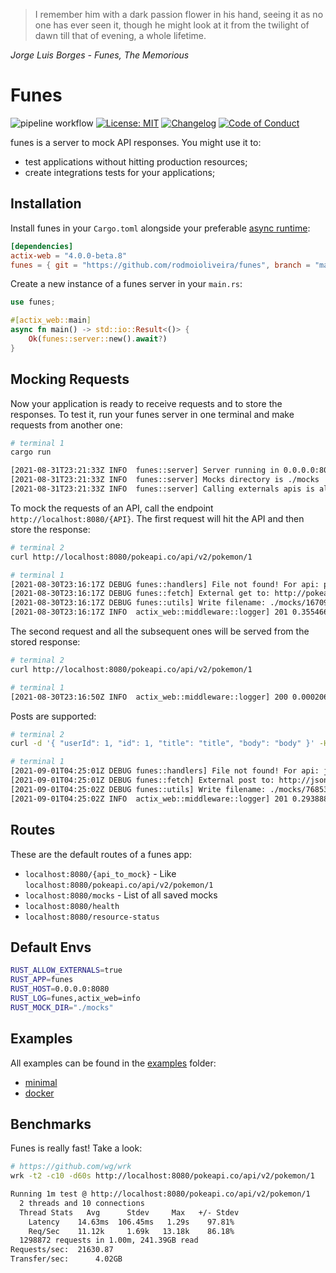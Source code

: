 > I remember him with a dark passion flower in his hand, seeing it as no one has ever seen it, though he might look at it from the twilight of dawn till that of evening, a whole lifetime.

*Jorge Luis Borges - Funes, The Memorious*

# Funes

![pipeline workflow](https://github.com/rodmoioliveira/funes/actions/workflows/rust.yml/badge.svg)
[![License: MIT](https://img.shields.io/badge/License-MIT-blue.svg)](LICENSE)
[![Changelog](https://camo.githubusercontent.com/4d89fc2186d69bdbb2c6ea6cb54ab16915be5e5e0b63a393e87a75741f1baa8c/68747470733a2f2f696d672e736869656c64732e696f2f62616467652f6368616e67656c6f672d4348414e47454c4f472e6d642d253233453035373335)](CHANGELOG.md)
[![Code of Conduct](https://img.shields.io/badge/code-of%20conduct-blue.svg)](CODE_OF_CONDUCT.md)

funes is a server to mock API responses. You might use it to:
- test applications without hitting production resources;
- create integrations tests for your applications;

## Installation

Install funes in your `Cargo.toml` alongside your preferable [async
runtime](https://rust-lang.github.io/async-book/08_ecosystem/00_chapter.html):

```toml
[dependencies]
actix-web = "4.0.0-beta.8"
funes = { git = "https://github.com/rodmoioliveira/funes", branch = "main" }
```

Create a new instance of a funes server in your `main.rs`:

```rs
use funes;

#[actix_web::main]
async fn main() -> std::io::Result<()> {
    Ok(funes::server::new().await?)
}
```

## Mocking Requests

Now your application is ready to receive requests and to store the responses. To
test it, run your funes server in one terminal and make requests from another
one:

```sh
# terminal 1
cargo run

[2021-08-31T23:21:33Z INFO  funes::server] Server running in 0.0.0.0:8080
[2021-08-31T23:21:33Z INFO  funes::server] Mocks directory is ./mocks
[2021-08-31T23:21:33Z INFO  funes::server] Calling externals apis is allowed? true
```

To mock the requests of an API, call the endpoint `http://localhost:8080/{API}`.
The first request will hit the API and then store the response:

```sh
# terminal 2
curl http://localhost:8080/pokeapi.co/api/v2/pokemon/1

# terminal 1
[2021-08-30T23:16:17Z DEBUG funes::handlers] File not found! For api: pokeapi.co/api/v2/pokemon/1, resource: ./mocks/16709024112015907760.json
[2021-08-30T23:16:17Z DEBUG funes::fetch] External get to: http://pokeapi.co/api/v2/pokemon/1
[2021-08-30T23:16:17Z DEBUG funes::utils] Write filename: ./mocks/16709024112015907760.json
[2021-08-30T23:16:17Z INFO  actix_web::middleware::logger] 201 0.355466 GET /pokeapi.co/api/v2/pokemon/1 HTTP/1.1 curl/7.64.1 bytes:199394
```

The second request and all the subsequent ones will be served from
the stored response:

```sh
# terminal 2
curl http://localhost:8080/pokeapi.co/api/v2/pokemon/1

# terminal 1
[2021-08-30T23:16:50Z INFO  actix_web::middleware::logger] 200 0.000206 GET /pokeapi.co/api/v2/pokemon/1 HTTP/1.1 curl/7.64.1 bytes:199394
```

Posts are supported:

```sh
# terminal 2
curl -d '{ "userId": 1, "id": 1, "title": "title", "body": "body" }' -H "Content-Type: application/json" -X POST 0.0.0.0:8080/jsonplaceholder.typicode.com/posts

# terminal 1
[2021-09-01T04:25:01Z DEBUG funes::handlers] File not found! For api: jsonplaceholder.typicode.com/posts, resource: ./mocks/768531861528487606.json, payload_post: {"body":"body","id":1,"title":"title","userId":1}
[2021-09-01T04:25:01Z DEBUG funes::fetch] External post to: http://jsonplaceholder.typicode.com/posts
[2021-09-01T04:25:02Z DEBUG funes::utils] Write filename: ./mocks/768531861528487606.json
[2021-09-01T04:25:02Z INFO  actix_web::middleware::logger] 201 0.293888 POST /jsonplaceholder.typicode.com/posts HTTP/1.1 curl/7.64.1 bytes:51
```

## Routes

These are the default routes of a funes app:

- `localhost:8080/{api_to_mock}` - Like `localhost:8080/pokeapi.co/api/v2/pokemon/1`
- `localhost:8080/mocks` - List of all saved mocks
- `localhost:8080/health`
- `localhost:8080/resource-status`

## Default Envs

```sh
RUST_ALLOW_EXTERNALS=true
RUST_APP=funes
RUST_HOST=0.0.0.0:8080
RUST_LOG=funes,actix_web=info
RUST_MOCK_DIR="./mocks"
```

## Examples

All examples can be found in the [examples](examples/) folder:

- [minimal](examples/minimal/)
- [docker](examples/docker/)

## Benchmarks

Funes is really fast! Take a look:

```sh
# https://github.com/wg/wrk
wrk -t2 -c10 -d60s http://localhost:8080/pokeapi.co/api/v2/pokemon/1

Running 1m test @ http://localhost:8080/pokeapi.co/api/v2/pokemon/1
  2 threads and 10 connections
  Thread Stats   Avg      Stdev     Max   +/- Stdev
    Latency    14.63ms  106.45ms   1.29s    97.81%
    Req/Sec    11.12k     1.69k   13.18k    86.18%
  1298872 requests in 1.00m, 241.39GB read
Requests/sec:  21630.87
Transfer/sec:      4.02GB
```
